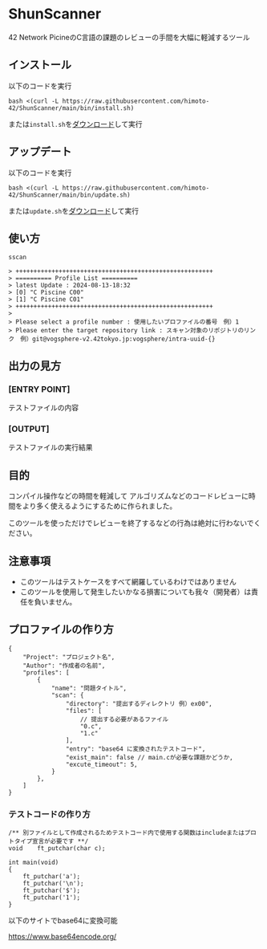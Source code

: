 # ShunScanner
42 Network PicineのC言語の課題のレビューの手間を大幅に軽減するツール

## インストール

以下のコードを実行
```
bash <(curl -L https://raw.githubusercontent.com/himoto-42/ShunScanner/main/bin/install.sh)
```
または`install.sh`を[ダウンロード](https://raw.githubusercontent.com/himoto-42/ShunScanner/main/bin/install.sh)して実行

## アップデート

以下のコードを実行
```
bash <(curl -L https://raw.githubusercontent.com/himoto-42/ShunScanner/main/bin/update.sh)
```
または`update.sh`を[ダウンロード](https://raw.githubusercontent.com/himoto-42/ShunScanner/main/bin/update.sh)して実行


## 使い方

```
sscan

> +++++++++++++++++++++++++++++++++++++++++++++++++++++++
> ========== Profile List ==========
> latest Update : 2024-08-13-18:32
> [0] "C Piscine C00"
> [1] "C Piscine C01"
> +++++++++++++++++++++++++++++++++++++++++++++++++++++++
>
> Please select a profile number : 使用したいプロファイルの番号　例）1
> Please enter the target repository link : スキャン対象のリポジトリのリンク　例）git@vogsphere-v2.42tokyo.jp:vogsphere/intra-uuid-{}
```

## 出力の見方

### [ENTRY POINT] 
テストファイルの内容

### [OUTPUT] 
テストファイルの実行結果

## 目的
コンパイル操作などの時間を軽減して
アルゴリズムなどのコードレビューに時間をより多く使えるようにするために作られました。

このツールを使っただけでレビューを終了するなどの行為は絶対に行わないでください。

## 注意事項
- このツールはテストケースをすべて網羅しているわけではありません
- このツールを使用して発生したいかなる損害についても我々（開発者）は責任を負いません。

## プロファイルの作り方
```
{
    "Project": "プロジェクト名",
    "Author": "作成者の名前",
    "profiles": [
        {
            "name": "問題タイトル",
            "scan": {
                "directory": "提出するディレクトリ 例）ex00",
                "files": [
                    // 提出する必要があるファイル
                    "0.c",
                    "1.c"
                ],
                "entry": "base64 に変換されたテストコード",
                "exist_main": false // main.cが必要な課題かどうか,
                "excute_timeout": 5,
            }
        },
    ]
}
```

### テストコードの作り方
```
/** 別ファイルとして作成されるためテストコード内で使用する関数はincludeまたはプロトタイプ宣言が必要です **/
void	ft_putchar(char c);

int	main(void)
{
	ft_putchar('a');
	ft_putchar('\n');
	ft_putchar('$');
	ft_putchar('1');
}
```
以下のサイトでbase64に変換可能

https://www.base64encode.org/

